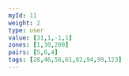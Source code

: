 ```yaml
---
myId: 11
weight: 2
type: user
value: [31,1,-1,1]
zones: [1,30,200]
pairs: [5,6,4]
tags: [28,46,56,61,82,94,99,123]
---
```

